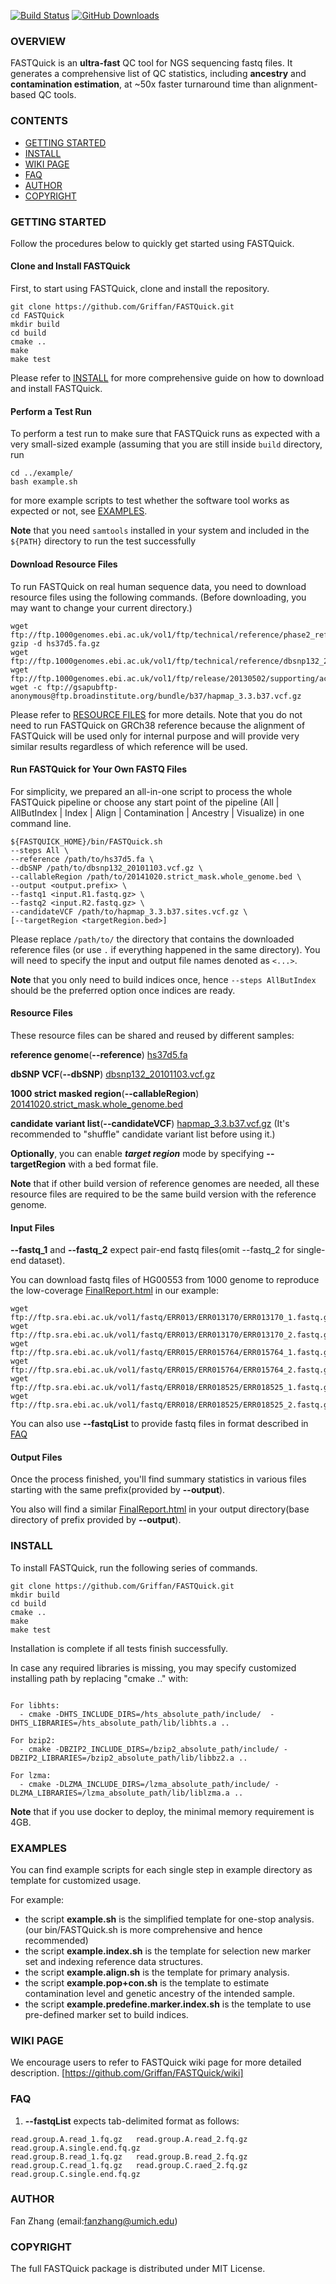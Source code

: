[![Build Status](https://travis-ci.org/Griffan/FASTQuick.png?branch=master)](https://travis-ci.org/Griffan/FASTQuick)
[![GitHub Downloads](https://img.shields.io/github/downloads/Griffan/FASTQuick/total.svg?style=flat)](https://github.com/Griffan/FASTQuick/releases)

### OVERVIEW
   FASTQuick is an **ultra-fast** QC tool for NGS sequencing fastq files. It generates a comprehensive list of QC statistics, including **ancestry** and **contamination estimation**, at ~50x faster turnaround time than alignment-based QC tools.
   
### CONTENTS

- [GETTING STARTED](#getting-started)
- [INSTALL](#install)
- [WIKI PAGE](#wiki-page)
- [FAQ](#faq)
- [AUTHOR](#author)
- [COPYRIGHT](#copyright)

### GETTING STARTED

Follow the procedures below to quickly get started using FASTQuick.

#### Clone and Install FASTQuick

First, to start using FASTQuick, clone and install the repository.

```
git clone https://github.com/Griffan/FASTQuick.git
cd FASTQuick
mkdir build
cd build
cmake ..
make   
make test
```

Please refer to [INSTALL](#install) for more comprehensive guide on how to download and install FASTQuick.

#### Perform a Test Run

To perform a test run to make sure that FASTQuick runs as expected with a very small-sized example (assuming that you are still inside `build` directory, run

```
cd ../example/
bash example.sh
```

for more example scripts to test whether the software tool works as expected or not, see [EXAMPLES](#examples).

**Note** that you need `samtools` installed in your system and included in the `${PATH}` directory to run the test successfully

#### Download Resource Files

To run FASTQuick on real human sequence data, you need to download resource files using the following commands. (Before downloading, you may want to change your current directory.)

```
wget ftp://ftp.1000genomes.ebi.ac.uk/vol1/ftp/technical/reference/phase2_reference_assembly_sequence/hs37d5.fa.gz
gzip -d hs37d5.fa.gz
wget ftp://ftp.1000genomes.ebi.ac.uk/vol1/ftp/technical/reference/dbsnp132_20101103.vcf.gz
wget ftp://ftp.1000genomes.ebi.ac.uk/vol1/ftp/release/20130502/supporting/accessible_genome_masks/20141020.strict_mask.whole_genome.bed
wget -c ftp://gsapubftp-anonymous@ftp.broadinstitute.org/bundle/b37/hapmap_3.3.b37.vcf.gz
```

Please refer to [RESOURCE FILES](#resource-files) for more details. Note that you do not need to run FASTQuick on GRCh38 reference because the alignment of FASTQuick will be used only for internal purpose and will provide very similar results regardless of which reference will be used.


#### Run FASTQuick for Your Own FASTQ Files

For simplicity, we prepared an all-in-one script to process the whole FASTQuick pipeline or choose any start point of the pipeline (All | AllButIndex | Index | Align | Contamination | Ancestry | Visualize) in one command line.

```
${FASTQUICK_HOME}/bin/FASTQuick.sh 
--steps All \
--reference /path/to/hs37d5.fa \
--dbSNP /path/to/dbsnp132_20101103.vcf.gz \
--callableRegion /path/to/20141020.strict_mask.whole_genome.bed \
--output <output.prefix> \
--fastq1 <input.R1.fastq.gz> \
--fastq2 <input.R2.fastq.gz> \
--candidateVCF /path/to/hapmap_3.3.b37.sites.vcf.gz \
[--targetRegion <targetRegion.bed>] 
```

Please replace `/path/to/` the directory that contains the downloaded reference files (or use `.` if everything happened in the same directory). You will need to specify the input and output file names denoted as `<...>`.

**Note** that you only need to build indices once, hence `--steps AllButIndex` should be the preferred option once indices are ready.

#### Resource Files

These resource files can be shared and reused by different samples:

**reference genome**(**--reference**) [hs37d5.fa](http://tinyurl.com/jvflzg3)

**dbSNP VCF**(**--dbSNP**) [dbsnp132_20101103.vcf.gz](http://tinyurl.com/sl2kgof)

**1000 strict masked region**(**--callableRegion**) [20141020.strict_mask.whole_genome.bed](http://tinyurl.com/sjhb5nn)

**candidate variant list**(**--candidateVCF**) [hapmap_3.3.b37.vcf.gz](https://tinyurl.com/u69z6ts) (It's recommended to "shuffle" candidate variant list before using it.)

**Optionally**, you can enable **_target region_** mode by specifying **--targetRegion** with a bed format file.

**Note** that if other build version of reference genomes are needed, all these resource files are required to be the same build version with the reference genome.

#### Input Files

**--fastq_1** and **--fastq_2** expect pair-end fastq files(omit --fastq_2 for single-end dataset).

You can download fastq files of HG00553 from 1000 genome to reproduce the low-coverage [FinalReport.html](https://www.dropbox.com/s/7fbtpq82zduk4la/FinalReport.html?dl=1) in our example:

```
wget ftp://ftp.sra.ebi.ac.uk/vol1/fastq/ERR013/ERR013170/ERR013170_1.fastq.gz
wget ftp://ftp.sra.ebi.ac.uk/vol1/fastq/ERR013/ERR013170/ERR013170_2.fastq.gz
wget ftp://ftp.sra.ebi.ac.uk/vol1/fastq/ERR015/ERR015764/ERR015764_1.fastq.gz
wget ftp://ftp.sra.ebi.ac.uk/vol1/fastq/ERR015/ERR015764/ERR015764_2.fastq.gz
wget ftp://ftp.sra.ebi.ac.uk/vol1/fastq/ERR018/ERR018525/ERR018525_1.fastq.gz
wget ftp://ftp.sra.ebi.ac.uk/vol1/fastq/ERR018/ERR018525/ERR018525_2.fastq.gz
```
You can also use **--fastqList** to provide fastq files in format described in [FAQ](#faq)

#### Output Files

Once the process finished, you'll find summary statistics in various files starting with the same prefix(provided by **--output**). 

You also will find a similar [FinalReport.html](https://www.dropbox.com/s/7fbtpq82zduk4la/FinalReport.html?dl=1) in your output directory(base directory of prefix provided by **--output**). 

### INSTALL

To install FASTQuick, run the following series of commands.

```
git clone https://github.com/Griffan/FASTQuick.git   
mkdir build
cd build
cmake ..
make   
make test
```

Installation is complete if all tests finish successfully.

In case any required libraries is missing, you may specify customized installing path by replacing "cmake .." with:

```

For libhts:
  - cmake -DHTS_INCLUDE_DIRS=/hts_absolute_path/include/  -DHTS_LIBRARIES=/hts_absolute_path/lib/libhts.a ..

For bzip2:
  - cmake -DBZIP2_INCLUDE_DIRS=/bzip2_absolute_path/include/ -DBZIP2_LIBRARIES=/bzip2_absolute_path/lib/libbz2.a ..

For lzma:
  - cmake -DLZMA_INCLUDE_DIRS=/lzma_absolute_path/include/ -DLZMA_LIBRARIES=/lzma_absolute_path/lib/liblzma.a ..
```

**Note** that if you use docker to deploy, the minimal memory requirement is 4GB.

### EXAMPLES

You can find example scripts for each single step in example directory as template for customized usage.

For example:
 * the script **example.sh** is the simplified template for one-stop analysis.(our bin/FASTQuick.sh is more comprehensive and hence recommended)
 * the script **example.index.sh** is the template for selection new marker set and indexing reference data structures.
 * the script **example.align.sh** is the template for primary analysis.
 * the script **example.pop+con.sh** is the template to estimate contamination level and genetic ancestry of the intended sample.
 * the script **example.predefine.marker.index.sh** is the template to use pre-defined marker set to build indices.

### WIKI PAGE

We encourage users to refer to FASTQuick wiki page for more detailed description. [https://github.com/Griffan/FASTQuick/wiki]
   
### FAQ

1. **--fastqList** expects tab-delimited format as follows:

```
read.group.A.read_1.fq.gz   read.group.A.read_2.fq.gz
read.group.A.single.end.fq.gz
read.group.B.read_1.fq.gz   read.group.B.read_2.fq.gz
read.group.C.read_1.fq.gz   read.group.C.raed_2.fq.gz
read.group.C.single.end.fq.gz
```
   
### AUTHOR
Fan Zhang (email:fanzhang@umich.edu)

### COPYRIGHT
   The full FASTQuick package is distributed under MIT License.


